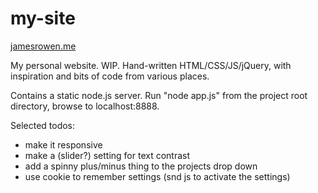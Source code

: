 my-site
=======

[jamesrowen.me](http://jamesrowen.me)

My personal website. WIP. Hand-written HTML/CSS/JS/jQuery, with inspiration and bits of code from various places.

Contains a static node.js server. Run "node app.js" from the project root directory, browse to localhost:8888.


Selected todos:
* make it responsive
* make a (slider?) setting for text contrast
* add a spinny plus/minus thing to the projects drop down
* use cookie to remember settings (snd js to activate the settings)